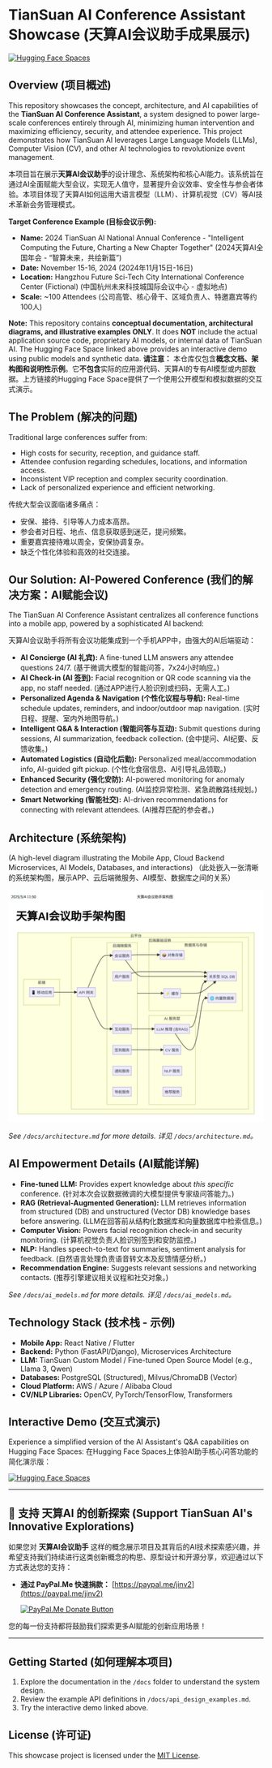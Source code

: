 # TianSuan AI Conference Assistant Showcase (天算AI会议助手成果展示)

[![Hugging Face Spaces](https://img.shields.io/badge/%F0%9F%A4%97%20Hugging%20Face-Spaces-blue)](https://huggingface.co/spaces/YOUR_HF_USERNAME/tian-suan-ai-conference-assistant-demo) <!-- Replace with your actual HF Space link -->

## Overview (项目概述)

This repository showcases the concept, architecture, and AI capabilities of the **TianSuan AI Conference Assistant**, a system designed to power large-scale conferences entirely through AI, minimizing human intervention and maximizing efficiency, security, and attendee experience. This project demonstrates how TianSuan AI leverages Large Language Models (LLMs), Computer Vision (CV), and other AI technologies to revolutionize event management.

本项目旨在展示**天算AI会议助手**的设计理念、系统架构和核心AI能力。该系统旨在通过AI全面赋能大型会议，实现无人值守，显著提升会议效率、安全性与参会者体验。本项目体现了天算AI如何运用大语言模型（LLM）、计算机视觉（CV）等AI技术革新会务管理模式。

**Target Conference Example (目标会议示例):**
*   **Name:** 2024 TianSuan AI National Annual Conference - "Intelligent Computing the Future, Charting a New Chapter Together" (2024天算AI全国年会 - “智算未来，共绘新篇”)
*   **Date:** November 15-16, 2024 (2024年11月15日-16日)
*   **Location:** Hangzhou Future Sci-Tech City International Conference Center (Fictional) (中国杭州未来科技城国际会议中心 - 虚拟地点)
*   **Scale:** ~100 Attendees (公司高管、核心骨干、区域负责人、特邀嘉宾等约100人)

**Note:** This repository contains **conceptual documentation, architectural diagrams, and illustrative examples ONLY**. It does **NOT** include the actual application source code, proprietary AI models, or internal data of TianSuan AI. The Hugging Face Space linked above provides an interactive demo using public models and synthetic data.
**请注意：** 本仓库仅包含**概念文档、架构图和说明性示例**。它**不包含**实际的应用源代码、天算AI的专有AI模型或内部数据。上方链接的Hugging Face Space提供了一个使用公开模型和模拟数据的交互式演示。

## The Problem (解决的问题)

Traditional large conferences suffer from:
*   High costs for security, reception, and guidance staff.
*   Attendee confusion regarding schedules, locations, and information access.
*   Inconsistent VIP reception and complex security coordination.
*   Lack of personalized experience and efficient networking.

传统大型会议面临诸多痛点：
*   安保、接待、引导等人力成本高昂。
*   参会者对日程、地点、信息获取感到迷茫，提问频繁。
*   重要嘉宾接待难以周全，安保协调复杂。
*   缺乏个性化体验和高效的社交连接。

## Our Solution: AI-Powered Conference (我们的解决方案：AI赋能会议)

The TianSuan AI Conference Assistant centralizes all conference functions into a mobile app, powered by a sophisticated AI backend:

天算AI会议助手将所有会议功能集成到一个手机APP中，由强大的AI后端驱动：

*   **AI Concierge (AI 礼宾):** A fine-tuned LLM answers any attendee questions 24/7. (基于微调大模型的智能问答，7x24小时响应。)
*   **AI Check-in (AI 签到):** Facial recognition or QR code scanning via the app, no staff needed. (通过APP进行人脸识别或扫码，无需人工。)
*   **Personalized Agenda & Navigation (个性化议程与导航):** Real-time schedule updates, reminders, and indoor/outdoor map navigation. (实时日程、提醒、室内外地图导航。)
*   **Intelligent Q&A & Interaction (智能问答与互动):** Submit questions during sessions, AI summarization, feedback collection. (会中提问、AI纪要、反馈收集。)
*   **Automated Logistics (自动化后勤):** Personalized meal/accommodation info, AI-guided gift pickup. (个性化食宿信息、AI引导礼品领取。)
*   **Enhanced Security (强化安防):** AI-powered monitoring for anomaly detection and emergency routing. (AI监控异常检测、紧急疏散路线规划。)
*   **Smart Networking (智能社交):** AI-driven recommendations for connecting with relevant attendees. (AI推荐匹配的参会者。)

## Architecture (系统架构)

(A high-level diagram illustrating the Mobile App, Cloud Backend Microservices, AI Models, Databases, and interactions)
（此处嵌入一张清晰的系统架构图，展示APP、云后端微服务、AI模型、数据库之间的关系）

![System Architecture Diagram](./docs/architecture.png) <!-- Make sure this image exists -->

*See `/docs/architecture.md` for more details.*
*详见 `/docs/architecture.md`。*

## AI Empowerment Details (AI赋能详解)

*   **Fine-tuned LLM:** Provides expert knowledge about *this specific* conference. (针对本次会议数据微调的大模型提供专家级问答能力。)
*   **RAG (Retrieval-Augmented Generation):** LLM retrieves information from structured (DB) and unstructured (Vector DB) knowledge bases before answering. (LLM在回答前从结构化数据库和向量数据库中检索信息。)
*   **Computer Vision:** Powers facial recognition check-in and security monitoring. (计算机视觉负责人脸识别签到和安防监控。)
*   **NLP:** Handles speech-to-text for summaries, sentiment analysis for feedback. (自然语言处理负责语音转文本及反馈情感分析。)
*   **Recommendation Engine:** Suggests relevant sessions and networking contacts. (推荐引擎建议相关议程和社交对象。)

*See `/docs/ai_models.md` for more details.*
*详见 `/docs/ai_models.md`。*

## Technology Stack (技术栈 - 示例)

*   **Mobile App:** React Native / Flutter
*   **Backend:** Python (FastAPI/Django), Microservices Architecture
*   **LLM:** TianSuan Custom Model / Fine-tuned Open Source Model (e.g., Llama 3, Qwen)
*   **Databases:** PostgreSQL (Structured), Milvus/ChromaDB (Vector)
*   **Cloud Platform:** AWS / Azure / Alibaba Cloud
*   **CV/NLP Libraries:** OpenCV, PyTorch/TensorFlow, Transformers

## Interactive Demo (交互式演示)

Experience a simplified version of the AI Assistant's Q&A capabilities on Hugging Face Spaces:
在Hugging Face Spaces上体验AI助手核心问答功能的简化演示版：

[![Hugging Face Spaces](https://img.shields.io/badge/%F0%9F%A4%97%20Hugging%20Face-Spaces-blue)](https://huggingface.co/spaces/YOUR_HF_USERNAME/tian-suan-ai-conference-assistant-demo) <!-- Replace with your actual HF Space link -->

---
## 💖 支持 天算AI 的创新探索 (Support TianSuan AI's Innovative Explorations)

如果您对 **天算AI会议助手** 这样的概念展示项目及其背后的AI技术探索感兴趣，并希望支持我们持续进行这类创新概念的构思、原型设计和开源分享，欢迎通过以下方式表达您的支持：

*   **通过 PayPal.Me 快速捐款：**
    [https://paypal.me/jinv2](https://paypal.me/jinv2)

    [![PayPal.Me Donate Button](https://img.shields.io/badge/PayPal-Donate-00457C?style=for-the-badge&logo=paypal&logoColor=white)](https://paypal.me/jinv2)

您的每一份支持都将鼓励我们探索更多AI赋能的创新应用场景！

---

## Getting Started (如何理解本项目)

1.  Explore the documentation in the `/docs` folder to understand the system design.
2.  Review the example API definitions in `/docs/api_design_examples.md`.
3.  Try the interactive demo linked above.

## License (许可证)

This showcase project is licensed under the [MIT License](./LICENSE).
